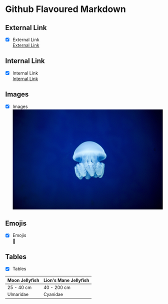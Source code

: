 # Github Flavoured Markdown

## External Link
- [x] External Link
      <br>
      [External Link](https://help.github.com/enAdd)

## Internal Link
- [x] Internal Link
      <br>
      [Internal Link](https://github.com/You-Did-Bowman/authoring/tree/14f5b8bad512e50935d4f5a802a46f30baa1d481/Bilder_GitHub)

## Images
- [x] Images
      <br>
      <img src="https://github.com/You-Did-Bowman/authoring/blob/14f5b8bad512e50935d4f5a802a46f30baa1d481/Bilder_GitHub/fish-1033538_1920.jpg">

## Emojis
- [x] Emojis
      <br>
      🪼

## Tables
- [x] Tables
      <br>

| Moon Jellyfish | Lion's Mane Jellyfish 
| :------- | :------- |
| 25 - 40 cm  |  40 - 200 cm |
| Ulmaridae | Cyanidae |
